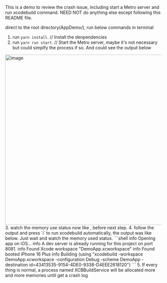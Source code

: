 This is a demo to review the crash issue, including start a Metro server and run xcodebuild command. NEED NOT do anything else except following this README file.

direct to the root directory(AppDemo/), run below commands in terminal

1. run `yarn install`. // Install the denpendencies
2. run `yarn run start`. // Start the Metro server, maybe it's not necessary but could simplfy the process if so. And could see the output below
<img width="547" alt="image" src="https://github.com/user-attachments/assets/0efea893-b748-4b28-ad73-fa0fc93a6bf0">
3. watch the memory use status now like , before next step.
4. follow the output and press `i` to run xcodebuild automatically, the output was like below. Just wait and watch the memory used status.
   ```shell
   info Opening app on iOS...
   info A dev server is already running for this project on port 8081.
   info Found Xcode workspace "DemoApp.xcworkspace"
   info Found booted iPhone 16 Plus
   info Building (using "xcodebuild -workspace DemoApp.xcworkspace -configuration Debug -scheme DemoApp -destination id=43413535-9154-4DE0-9338-D4EEE2618120")
   ```
5. If every thing is normal, a process named XCBBuildService will be allocated more and more memories until get a crash log

